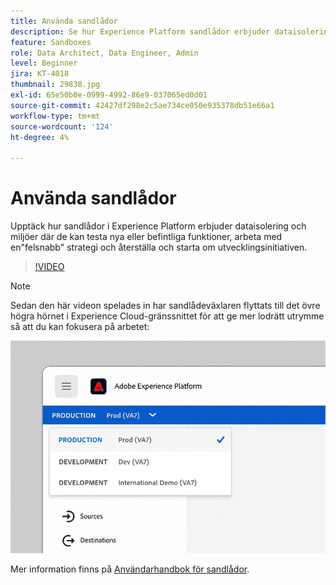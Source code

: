 ```yaml
---
title: Använda sandlådor
description: Se hur Experience Platform sandlådor erbjuder dataisolering och miljöer där de kan testa nya eller befintliga funktioner, arbeta med en"felsnabb" strategi och återställa och starta om utvecklingsinitiativen.
feature: Sandboxes
role: Data Architect, Data Engineer, Admin
level: Beginner
jira: KT-4018
thumbnail: 29838.jpg
exl-id: 65e50b0e-0999-4992-86e9-037065ed0d01
source-git-commit: 42427df298e2c5ae734ce050e935378db51e66a1
workflow-type: tm+mt
source-wordcount: '124'
ht-degree: 4%

---
```


# Använda sandlådor

Upptäck hur sandlådor i Experience Platform erbjuder dataisolering och miljöer där de kan testa nya eller befintliga funktioner, arbeta med en&quot;felsnabb&quot; strategi och återställa och starta om utvecklingsinitiativen.

>[!VIDEO](https://video.tv.adobe.com/v/29838/?quality=12&learn=on)

>[!NOTE]
>
>Sedan den här videon spelades in har sandlådeväxlaren flyttats till det övre högra hörnet i Experience Cloud-gränssnittet för att ge mer lodrätt utrymme så att du kan fokusera på arbetet:
>
> ![Omlokalisering av sandlådeväxlare](../assets/sandbox-switcher.gif)

Mer information finns på [Användarhandbok för sandlådor](https://experienceleague.adobe.com/docs/experience-platform/sandbox/home.html?lang=sv).
